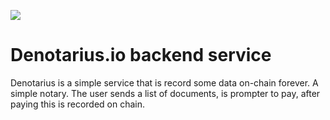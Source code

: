 <a href="https://fivebinaries.com/"><img src="https://img.shields.io/badge/made%20by-Five%20Binaries-darkviolet.svg?style=flat-square" /></a>

# Denotarius.io backend service

Denotarius is a simple service that is record some data on-chain forever. A simple notary. The user sends a list of documents, is prompter to pay, after paying this is recorded on chain.
